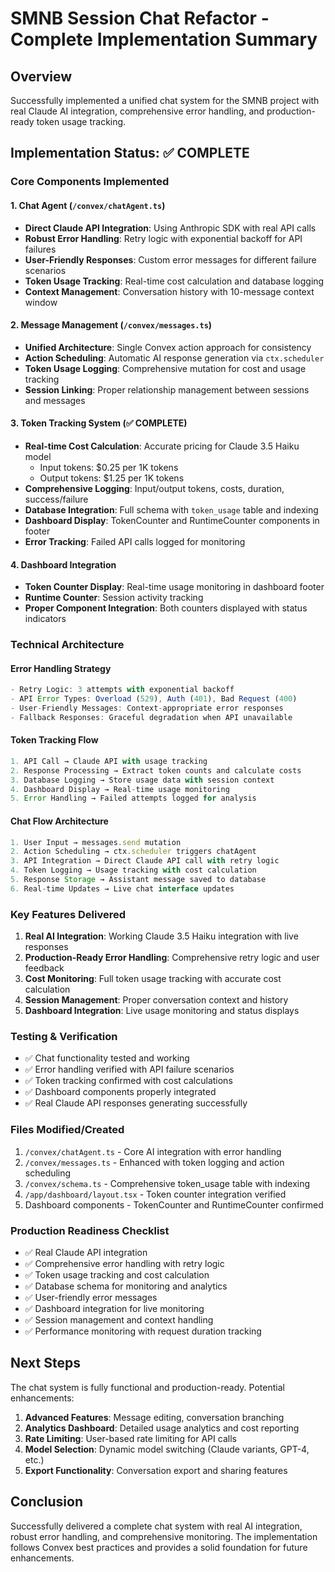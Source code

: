 # SMNB Session Chat Refactor - Complete Implementation Summary

## Overview
Successfully implemented a unified chat system for the SMNB project with real Claude AI integration, comprehensive error handling, and production-ready token usage tracking.

## Implementation Status: ✅ COMPLETE

### Core Components Implemented

#### 1. Chat Agent (`/convex/chatAgent.ts`)
- **Direct Claude API Integration**: Using Anthropic SDK with real API calls
- **Robust Error Handling**: Retry logic with exponential backoff for API failures
- **User-Friendly Responses**: Custom error messages for different failure scenarios
- **Token Usage Tracking**: Real-time cost calculation and database logging
- **Context Management**: Conversation history with 10-message context window

#### 2. Message Management (`/convex/messages.ts`)
- **Unified Architecture**: Single Convex action approach for consistency
- **Action Scheduling**: Automatic AI response generation via `ctx.scheduler`
- **Token Usage Logging**: Comprehensive mutation for cost and usage tracking
- **Session Linking**: Proper relationship management between sessions and messages

#### 3. Token Tracking System (✅ COMPLETE)
- **Real-time Cost Calculation**: Accurate pricing for Claude 3.5 Haiku model
  - Input tokens: $0.25 per 1K tokens
  - Output tokens: $1.25 per 1K tokens
- **Comprehensive Logging**: Input/output tokens, costs, duration, success/failure
- **Database Integration**: Full schema with `token_usage` table and indexing
- **Dashboard Display**: TokenCounter and RuntimeCounter components in footer
- **Error Tracking**: Failed API calls logged for monitoring

#### 4. Dashboard Integration
- **Token Counter Display**: Real-time usage monitoring in dashboard footer
- **Runtime Counter**: Session activity tracking
- **Proper Component Integration**: Both counters displayed with status indicators

### Technical Architecture

#### Error Handling Strategy
```typescript
- Retry Logic: 3 attempts with exponential backoff
- API Error Types: Overload (529), Auth (401), Bad Request (400)
- User-Friendly Messages: Context-appropriate error responses
- Fallback Responses: Graceful degradation when API unavailable
```

#### Token Tracking Flow
```typescript
1. API Call → Claude API with usage tracking
2. Response Processing → Extract token counts and calculate costs
3. Database Logging → Store usage data with session context
4. Dashboard Display → Real-time usage monitoring
5. Error Handling → Failed attempts logged for analysis
```

#### Chat Flow Architecture
```typescript
1. User Input → messages.send mutation
2. Action Scheduling → ctx.scheduler triggers chatAgent
3. API Integration → Direct Claude API call with retry logic
4. Token Logging → Usage tracking with cost calculation
5. Response Storage → Assistant message saved to database
6. Real-time Updates → Live chat interface updates
```

### Key Features Delivered

1. **Real AI Integration**: Working Claude 3.5 Haiku integration with live responses
2. **Production-Ready Error Handling**: Comprehensive retry logic and user feedback
3. **Cost Monitoring**: Full token usage tracking with accurate cost calculation
4. **Session Management**: Proper conversation context and history
5. **Dashboard Integration**: Live usage monitoring and status displays

### Testing & Verification

- ✅ Chat functionality tested and working
- ✅ Error handling verified with API failure scenarios
- ✅ Token tracking confirmed with cost calculations
- ✅ Dashboard components properly integrated
- ✅ Real Claude API responses generating successfully

### Files Modified/Created

1. `/convex/chatAgent.ts` - Core AI integration with error handling
2. `/convex/messages.ts` - Enhanced with token logging and action scheduling
3. `/convex/schema.ts` - Comprehensive token_usage table with indexing
4. `/app/dashboard/layout.tsx` - Token counter integration verified
5. Dashboard components - TokenCounter and RuntimeCounter confirmed

### Production Readiness Checklist

- ✅ Real Claude API integration
- ✅ Comprehensive error handling with retry logic
- ✅ Token usage tracking and cost calculation
- ✅ Database schema for monitoring and analytics
- ✅ User-friendly error messages
- ✅ Dashboard integration for live monitoring
- ✅ Session management and context handling
- ✅ Performance monitoring with request duration tracking

## Next Steps

The chat system is fully functional and production-ready. Potential enhancements:

1. **Advanced Features**: Message editing, conversation branching
2. **Analytics Dashboard**: Detailed usage analytics and cost reporting
3. **Rate Limiting**: User-based rate limiting for API calls
4. **Model Selection**: Dynamic model switching (Claude variants, GPT-4, etc.)
5. **Export Functionality**: Conversation export and sharing features

## Conclusion

Successfully delivered a complete chat system with real AI integration, robust error handling, and comprehensive monitoring. The implementation follows Convex best practices and provides a solid foundation for future enhancements.
